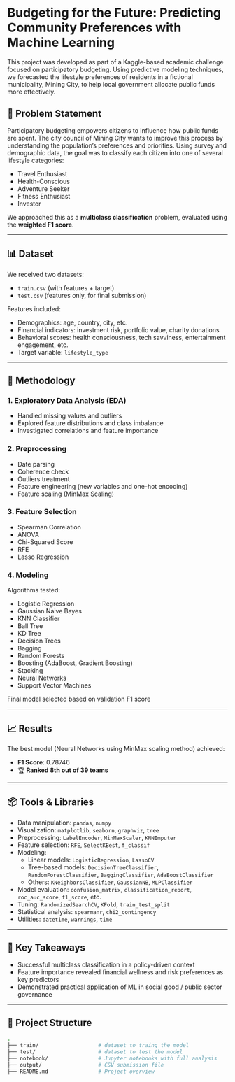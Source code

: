 # Budgeting for the Future: Predicting Community Preferences with Machine Learning

This project was developed as part of a Kaggle-based academic challenge focused on participatory budgeting. Using predictive modeling techniques, we forecasted the lifestyle preferences of residents in a fictional municipality, Mining City, to help local government allocate public funds more effectively.

## 📌 Problem Statement

Participatory budgeting empowers citizens to influence how public funds are spent. The city council of Mining City wants to improve this process by understanding the population’s preferences and priorities. Using survey and demographic data, the goal was to classify each citizen into one of several lifestyle categories:

- Travel Enthusiast  
- Health-Conscious  
- Adventure Seeker  
- Fitness Enthusiast  
- Investor  

We approached this as a **multiclass classification** problem, evaluated using the **weighted F1 score**.

---

## 📊 Dataset

We received two datasets:  
- `train.csv` (with features + target)  
- `test.csv` (features only, for final submission)

Features included:
- Demographics: age, country, city, etc.  
- Financial indicators: investment risk, portfolio value, charity donations  
- Behavioral scores: health consciousness, tech savviness, entertainment engagement, etc.  
- Target variable: `lifestyle_type`

---

## 🧪 Methodology

### 1. Exploratory Data Analysis (EDA)
- Handled missing values and outliers
- Explored feature distributions and class imbalance
- Investigated correlations and feature importance

### 2. Preprocessing
- Date parsing
- Coherence check
- Outliers treatment
- Feature engineering (new variables and one-hot encoding)
- Feature scaling (MinMax Scaling)

### 3. Feature Selection
  - Spearman Correlation
  - ANOVA
  - Chi-Squared Score
  - RFE
  - Lasso Regression

### 4. Modeling
Algorithms tested:
  - Logistic Regression
  - Gaussian Naive Bayes
  - KNN Classifier
  - Ball Tree
  - KD Tree
  - Decision Trees
  - Bagging
  - Random Forests
  - Boosting (AdaBoost, Gradient Boosting)
  - Stacking
  - Neural Networks
  - Support Vector Machines
    
  Final model selected based on validation F1 score

---

## 📈 Results

The best model (Neural Networks using MinMax scaling method) achieved:
- **F1 Score**: 0.78746
- 🏆 **Ranked 8th out of 39 teams**

---

## 📦 Tools & Libraries

- Data manipulation: `pandas`, `numpy`
- Visualization: `matplotlib`, `seaborn`, `graphviz`, `tree`
- Preprocessing: `LabelEncoder`, `MinMaxScaler`, `KNNImputer`
- Feature selection: `RFE`, `SelectKBest`, `f_classif`
- Modeling:  
  - Linear models: `LogisticRegression`, `LassoCV`  
  - Tree-based models: `DecisionTreeClassifier`, `RandomForestClassifier`, `BaggingClassifier`, `AdaBoostClassifier`  
  - Others: `KNeighborsClassifier`, `GaussianNB`, `MLPClassifier`
- Model evaluation: `confusion_matrix`, `classification_report`, `roc_auc_score`, `f1_score`, etc.
- Tuning: `RandomizedSearchCV`, `KFold`, `train_test_split`
- Statistical analysis: `spearmanr`, `chi2_contingency`
- Utilities: `datetime`, `warnings`, `time`

---

## 🧠 Key Takeaways

- Successful multiclass classification in a policy-driven context
- Feature importance revealed financial wellness and risk preferences as key predictors
- Demonstrated practical application of ML in social good / public sector governance

---

## 📁 Project Structure

```bash
.
├── train/                   # dataset to traing the model
├── test/                    # dataset to test the model
├── notebook/                # Jupyter notebooks with full analysis
├── output/                  # CSV submission file
├── README.md                # Project overview
